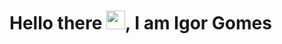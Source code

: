 <h1 align="left">Hello there <img src="https://raw.githubusercontent.com/kaueMarques/kaueMarques/master/hi.gif" width="30px">, I am Igor Gomes</h1>

